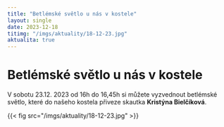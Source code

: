 ```yaml
---
title: "Betlémské světlo u nás v kostele"
layout: single
date: 2023-12-18
titimg: "/imgs/aktuality/18-12-23.jpg"
aktualita: true
---
```

# Betlémské světlo u nás v kostele

V sobotu 23.12. 2023 od 16h do 16,45h si můžete vyzvednout betlémské světlo, které do našeho kostela přiveze skautka **Kristýna Bielčíková**.

{{< fig src="/imgs/aktuality/18-12-23.jpg" >}}